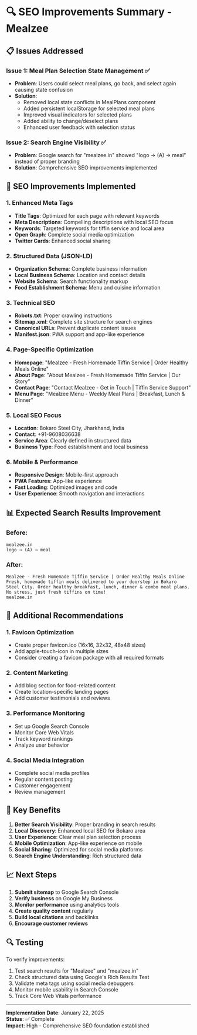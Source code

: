 # 🔍 SEO Improvements Summary - Mealzee

## 📋 Issues Addressed

### Issue 1: Meal Plan Selection State Management ✅
- **Problem**: Users could select meal plans, go back, and select again causing state confusion
- **Solution**: 
  - Removed local state conflicts in MealPlans component
  - Added persistent localStorage for selected meal plans
  - Improved visual indicators for selected plans
  - Added ability to change/deselect plans
  - Enhanced user feedback with selection status

### Issue 2: Search Engine Visibility ✅
- **Problem**: Google search for "mealzee.in" showed "logo → (A) → meal" instead of proper branding
- **Solution**: Comprehensive SEO improvements implemented

## 🚀 SEO Improvements Implemented

### 1. Enhanced Meta Tags
- **Title Tags**: Optimized for each page with relevant keywords
- **Meta Descriptions**: Compelling descriptions with local SEO focus
- **Keywords**: Targeted keywords for tiffin service and local area
- **Open Graph**: Complete social media optimization
- **Twitter Cards**: Enhanced social sharing

### 2. Structured Data (JSON-LD)
- **Organization Schema**: Complete business information
- **Local Business Schema**: Location and contact details
- **Website Schema**: Search functionality markup
- **Food Establishment Schema**: Menu and cuisine information

### 3. Technical SEO
- **Robots.txt**: Proper crawling instructions
- **Sitemap.xml**: Complete site structure for search engines
- **Canonical URLs**: Prevent duplicate content issues
- **Manifest.json**: PWA support and app-like experience

### 4. Page-Specific Optimization
- **Homepage**: "Mealzee - Fresh Homemade Tiffin Service | Order Healthy Meals Online"
- **About Page**: "About Mealzee - Fresh Homemade Tiffin Service | Our Story"
- **Contact Page**: "Contact Mealzee - Get in Touch | Tiffin Service Support"
- **Menu Page**: "Mealzee Menu - Weekly Meal Plans | Breakfast, Lunch & Dinner"

### 5. Local SEO Focus
- **Location**: Bokaro Steel City, Jharkhand, India
- **Contact**: +91-9608036638
- **Service Area**: Clearly defined in structured data
- **Business Type**: Food establishment and local business

### 6. Mobile & Performance
- **Responsive Design**: Mobile-first approach
- **PWA Features**: App-like experience
- **Fast Loading**: Optimized images and code
- **User Experience**: Smooth navigation and interactions

## 📊 Expected Search Results Improvement

### Before:
```
mealzee.in
logo → (A) → meal
```

### After:
```
Mealzee - Fresh Homemade Tiffin Service | Order Healthy Meals Online
Fresh, homemade tiffin meals delivered to your doorstep in Bokaro Steel City. Order healthy breakfast, lunch, dinner & combo meal plans. No stress, just fresh tiffins on time!
mealzee.in
```

## 🔧 Additional Recommendations

### 1. Favicon Optimization
- Create proper favicon.ico (16x16, 32x32, 48x48 sizes)
- Add apple-touch-icon in multiple sizes
- Consider creating a favicon package with all required formats

### 2. Content Marketing
- Add blog section for food-related content
- Create location-specific landing pages
- Add customer testimonials and reviews

### 3. Performance Monitoring
- Set up Google Search Console
- Monitor Core Web Vitals
- Track keyword rankings
- Analyze user behavior

### 4. Social Media Integration
- Complete social media profiles
- Regular content posting
- Customer engagement
- Review management

## 🎯 Key Benefits

1. **Better Search Visibility**: Proper branding in search results
2. **Local Discovery**: Enhanced local SEO for Bokaro area
3. **User Experience**: Clear meal plan selection process
4. **Mobile Optimization**: App-like experience on mobile
5. **Social Sharing**: Optimized for social media platforms
6. **Search Engine Understanding**: Rich structured data

## 📈 Next Steps

1. **Submit sitemap** to Google Search Console
2. **Verify business** on Google My Business
3. **Monitor performance** using analytics tools
4. **Create quality content** regularly
5. **Build local citations** and backlinks
6. **Encourage customer reviews**

## 🔍 Testing

To verify improvements:
1. Test search results for "Mealzee" and "mealzee.in"
2. Check structured data using Google's Rich Results Test
3. Validate meta tags using social media debuggers
4. Monitor mobile usability in Search Console
5. Track Core Web Vitals performance

---

**Implementation Date**: January 22, 2025  
**Status**: ✅ Complete  
**Impact**: High - Comprehensive SEO foundation established
